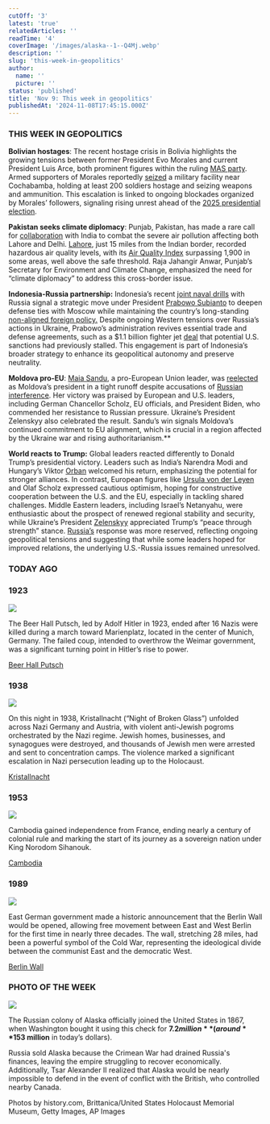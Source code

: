 ```yaml
---
cutOff: '3'
latest: 'true'
relatedArticles: ''
readTime: '4'
coverImage: '/images/alaska--1--Q4Mj.webp'
description: ''
slug: 'this-week-in-geopolitics'
author:
  name: ''
  picture: ''
status: 'published'
title: 'Nov 9: This week in geopolitics'
publishedAt: '2024-11-08T17:45:15.000Z'
---
```


### THIS WEEK IN GEOPOLITICS

**Bolivian hostages**: The recent hostage crisis in Bolivia highlights the growing tensions between former President Evo Morales and current President Luis Arce, both prominent figures within the ruling [MAS party](https://www.britannica.com/topic/Movement-Toward-Socialism-political-party-Bolivia). Armed supporters of Morales reportedly [seized](https://www.bbc.com/news/articles/c937kekx3nqo) a military facility near Cochabamba, holding at least 200 soldiers hostage and seizing weapons and ammunition. This escalation is linked to ongoing blockades organized by Morales’ followers, signaling rising unrest ahead of the [2025 presidential election](https://www.usip.org/publications/2024/06/can-bolivia-avoid-renewed-election-violence-2025).

**Pakistan seeks climate diplomacy**: Punjab, Pakistan, has made a rare call for [collaboration](https://edition.cnn.com/2024/11/04/asia/pakistan-punjab-climate-diplomacy-india-smog-intl-hnk/index.html) with India to combat the severe air pollution affecting both Lahore and Delhi. [Lahore](https://www.google.com/maps/place/Lahore,+Punjab,+Pakistan/@31.4831276,74.1695796,11z/data=!3m1!4b1!4m6!3m5!1s0x39190483e58107d9:0xc23abe6ccc7e2462!8m2!3d31.5203696!4d74.3587473!16zL20vMHhudDU?entry=ttu&g_ep=EgoyMDI0MTAyOS4wIKXMDSoASAFQAw%3D%3D), just 15 miles from the Indian border, recorded hazardous air quality levels, with its [Air Quality Index](https://www.iqair.com/pakistan/punjab/lahore?srsltid=AfmBOorhz4UKG1uUIX1kFTFulUv7BAzY5iWUuZrHlGa0woG0R2z53re3) surpassing 1,900 in some areas, well above the safe threshold. Raja Jahangir Anwar, Punjab’s Secretary for Environment and Climate Change, emphasized the need for “climate diplomacy” to address this cross-border issue.

**Indonesia-Russia partnership:** Indonesia’s recent [joint naval drills](https://www.dw.com/en/indonesia-and-russia-hold-first-joint-naval-exercises/a-70684385) with Russia signal a strategic move under President [Prabowo Subianto](https://www.dw.com/en/indonesia-ex-general-prabowo-subianto-sworn-in-as-president/a-70544838) to deepen defense ties with Moscow while maintaining the country’s long-standing [non-aligned foreign policy.](https://moderndiplomacy.eu/2024/06/29/indonesias-non-aligned-foreign-policy-limitation-or-opportunity/) Despite ongoing Western tensions over Russia’s actions in Ukraine, Prabowo’s administration revives essential trade and defense agreements, such as a $1.1 billion fighter jet [deal](https://tass.com/economy/1129571) that potential U.S. sanctions had previously stalled. This engagement is part of Indonesia’s broader strategy to enhance its geopolitical autonomy and preserve neutrality.

**Moldova pro-EU**: [Maia Sandu](https://presedinte.md/eng/biography), a pro-European Union leader, was [reelected](https://www.aa.com.tr/en/world/meeting-of-turkic-states-foreign-ministers-begins-in-kyrgyzstan/3385581) as Moldova’s president in a tight runoff despite accusations of [Russian interference](https://balkaninsight.com/2024/10/09/european-parliament-condemns-malicious-russian-interference-in-moldova/). Her victory was praised by European and U.S. leaders, including German Chancellor Scholz, EU officials, and President Biden, who commended her resistance to Russian pressure. Ukraine’s President Zelenskyy also celebrated the result. Sandu’s win signals Moldova’s continued commitment to EU alignment, which is crucial in a region affected by the Ukraine war and rising authoritarianism.\*\*

**World reacts to Trump:** Global leaders reacted differently to Donald Trump’s presidential victory. Leaders such as India’s Narendra Modi and Hungary’s Viktor [Orban](https://www.youtube.com/watch?v=D-1vKzOYWe8) welcomed his return, emphasizing the potential for stronger alliances. In contrast, European figures like [Ursula von der Leyen](https://ec.europa.eu/commission/presscorner/detail/en/statement_24_5701) and Olaf Scholz expressed cautious optimism, hoping for constructive cooperation between the U.S. and the EU, especially in tackling shared challenges. Middle Eastern leaders, including Israel’s Netanyahu, were enthusiastic about the prospect of renewed regional stability and security, while Ukraine’s President [Zelenskyy](https://www.theguardian.com/us-news/video/2024/nov/07/volodymyr-zelenskyy-congratulates-donald-trump-on-election-victory-video) appreciated Trump’s “peace through strength” stance. [Russia’s](https://www.politico.eu/article/vladimir-putin-not-planning-congratulate-donald-trump-election-victory-kremlin-us-russia-relations/) response was more reserved, reflecting ongoing geopolitical tensions and suggesting that while some leaders hoped for improved relations, the underlying U.S.-Russia issues remained unresolved.

### TODAY AGO

### 1923

![](/images/1923-E4MD.jpg)

The Beer Hall Putsch, led by Adolf Hitler in 1923, ended after 16 Nazis were killed during a march toward Marienplatz, located in the center of Munich, Germany. The failed coup, intended to overthrow the Weimar government, was a significant turning point in Hitler’s rise to power.

[Beer Hall Putsch](https://encyclopedia.ushmm.org/content/en/article/beer-hall-putsch-munich-putsch)

### 1938

![](/images/1938-kzOD.jpg)

On this night in 1938, Kristallnacht (“Night of Broken Glass”) unfolded across Nazi Germany and Austria, with violent anti-Jewish pogroms orchestrated by the Nazi regime. Jewish homes, businesses, and synagogues were destroyed, and thousands of Jewish men were arrested and sent to concentration camps. The violence marked a significant escalation in Nazi persecution leading up to the Holocaust.

[Kristallnacht](https://encyclopedia.ushmm.org/content/en/article/kristallnacht)

### 1953

![](/images/1953--1--Y3ND.jpg)

Cambodia gained independence from France, ending nearly a century of colonial rule and marking the start of its journey as a sovereign nation under King Norodom Sihanouk.

[Cambodia](https://www.bbc.com/news/world-asia-pacific-13006539)

### 1989

![](/images/1989-Y3Nz.jpg)

East German government made a historic announcement that the Berlin Wall would be opened, allowing free movement between East and West Berlin for the first time in nearly three decades. The wall, stretching 28 miles, had been a powerful symbol of the Cold War, representing the ideological divide between the communist East and the democratic West.

[Berlin Wall](https://www.britannica.com/topic/Berlin-Wall)

### PHOTO OF THE WEEK

![](/images/alaska-1-20-gxOT.jpg)

The Russian colony of Alaska officially joined the United States in 1867, when Washington bought it using this check for **$7.2 million** (around **$153 million** in today’s dollars).

Russia sold Alaska because the Crimean War had drained Russia's finances, leaving the empire struggling to recover economically. Additionally, Tsar Alexander II realized that Alaska would be nearly impossible to defend in the event of conflict with the British, who controlled nearby Canada.

Photos by history.com, Brittanica/United States Holocaust Memorial Museum, Getty Images, AP Images